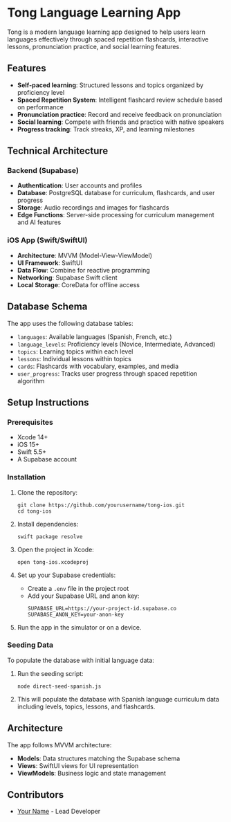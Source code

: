 # Tong Language Learning App

Tong is a modern language learning app designed to help users learn languages effectively through spaced repetition flashcards, interactive lessons, pronunciation practice, and social learning features.

## Features

- **Self-paced learning**: Structured lessons and topics organized by proficiency level
- **Spaced Repetition System**: Intelligent flashcard review schedule based on performance
- **Pronunciation practice**: Record and receive feedback on pronunciation
- **Social learning**: Compete with friends and practice with native speakers
- **Progress tracking**: Track streaks, XP, and learning milestones

## Technical Architecture

### Backend (Supabase)

- **Authentication**: User accounts and profiles
- **Database**: PostgreSQL database for curriculum, flashcards, and user progress
- **Storage**: Audio recordings and images for flashcards
- **Edge Functions**: Server-side processing for curriculum management and AI features

### iOS App (Swift/SwiftUI)

- **Architecture**: MVVM (Model-View-ViewModel)
- **UI Framework**: SwiftUI
- **Data Flow**: Combine for reactive programming
- **Networking**: Supabase Swift client
- **Local Storage**: CoreData for offline access

## Database Schema

The app uses the following database tables:

- `languages`: Available languages (Spanish, French, etc.)
- `language_levels`: Proficiency levels (Novice, Intermediate, Advanced)
- `topics`: Learning topics within each level
- `lessons`: Individual lessons within topics
- `cards`: Flashcards with vocabulary, examples, and media
- `user_progress`: Tracks user progress through spaced repetition algorithm

## Setup Instructions

### Prerequisites

- Xcode 14+ 
- iOS 15+
- Swift 5.5+
- A Supabase account

### Installation

1. Clone the repository:
   ```
   git clone https://github.com/yourusername/tong-ios.git
   cd tong-ios
   ```

2. Install dependencies:
   ```
   swift package resolve
   ```

3. Open the project in Xcode:
   ```
   open tong-ios.xcodeproj
   ```

4. Set up your Supabase credentials:
   - Create a `.env` file in the project root
   - Add your Supabase URL and anon key:
     ```
     SUPABASE_URL=https://your-project-id.supabase.co
     SUPABASE_ANON_KEY=your-anon-key
     ```

5. Run the app in the simulator or on a device.

### Seeding Data

To populate the database with initial language data:

1. Run the seeding script:
   ```
   node direct-seed-spanish.js
   ```

2. This will populate the database with Spanish language curriculum data including levels, topics, lessons, and flashcards.

## Architecture

The app follows MVVM architecture:

- **Models**: Data structures matching the Supabase schema
- **Views**: SwiftUI views for UI representation
- **ViewModels**: Business logic and state management

## Contributors

- [Your Name](https://github.com/yourusername) - Lead Developer 